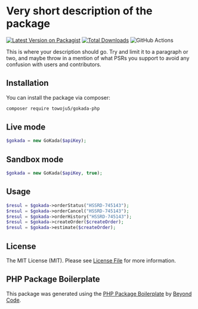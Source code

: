 # Very short description of the package

[![Latest Version on Packagist](https://img.shields.io/packagist/v/towoju5/gokada-php.svg?style=flat-square)](https://packagist.org/packages/towoju5/gokada-php)
[![Total Downloads](https://img.shields.io/packagist/dt/towoju5/gokada-php.svg?style=flat-square)](https://packagist.org/packages/towoju5/gokada-php)
![GitHub Actions](https://github.com/towoju5/gokada-php/actions/workflows/main.yml/badge.svg)

This is where your description should go. Try and limit it to a paragraph or two, and maybe throw in a mention of what PSRs you support to avoid any confusion with users and contributors.

## Installation

You can install the package via composer:

```bash
composer require towoju5/gokada-php
```

## Live mode

```php
$gokada = new GoKada($apiKey);
```

## Sandbox mode

```php
$gokada = new GoKada($apiKey, true);
```

## Usage

```php
$resul = $gokada->orderStatus("HSSRD-745143");
$resul = $gokada->orderCancel("HSSRD-745143");
$resul = $gokada->orderHistory("HSSRD-745143");
$resul = $gokada->createOrder($createOrder);
$resul = $gokada->estimate($createOrder);
```


## License

The MIT License (MIT). Please see [License File](LICENSE.md) for more information.

## PHP Package Boilerplate

This package was generated using the [PHP Package Boilerplate](https://laravelpackageboilerplate.com) by [Beyond Code](http://beyondco.de/).
